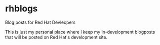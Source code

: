 # rhblogs
Blog posts for Red Hat Devleopers

This is just my personal place where I keep my in-development blogposts that will be posted on Red Hat's development site. 

